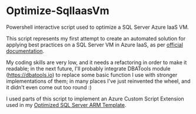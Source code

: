 # Optimize-SqlIaasVm
Powershell interactive script used to optimize a SQL Server Azure IaaS VM.

This script represents my first attempt to create an automated solution for applying best practices on a SQL Server VM in Azure IaaS, as per <a href="https://docs.microsoft.com/en-us/azure/virtual-machines/windows/sql/virtual-machines-windows-sql-performance">official documentation</a>.

My coding skills are very low, and it needs a refactoring in order to make it readable; in the next future, I'll probably integrate DBATools module (https://dbatools.io) to replace some basic function I use with stronger implementations of them; in many places I've just reinvented the wheel, and it didn't even come out too round :)

I used parts of this script to implement an Azure Custom Script Extension used in my <a href="https://github.com/OmegaMadLab/OptimizedSqlVm">Optimized SQL Server ARM Template</a>.

